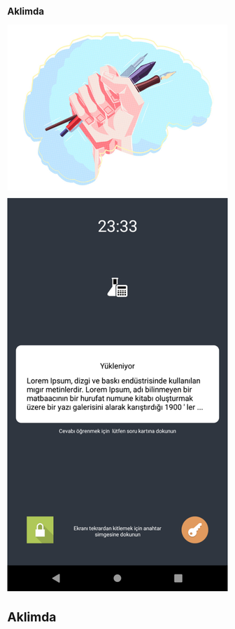 ## Aklimda ##


![image](https://github.com/steetstyle/Aklimda/blob/master/screenshot/aklimda_icon.jpg)

![image](https://github.com/steetstyle/Aklimda/blob/master/screenshot/aklimda_ideascreen.png)

# Aklimda
